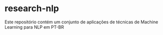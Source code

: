 # research-nlp
Este repositório contém um conjunto de aplicações de técnicas de Machine Learning para NLP em PT-BR
